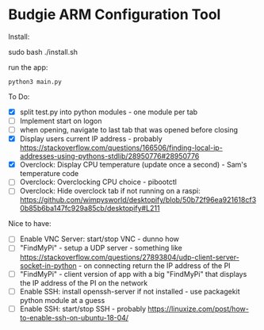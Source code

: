 # Budgie ARM Configuration Tool

Install:


sudo bash ./install.sh

run the app:

    python3 main.py

To Do:

- [X] split test.py into python modules - one module per tab
- [ ] Implement start on logon
- [ ] when opening, navigate to last tab that was opened before closing
- [X] Display users current IP address - probably https://stackoverflow.com/questions/166506/finding-local-ip-addresses-using-pythons-stdlib/28950776#28950776
- [X] Overclock: Display CPU temperature (update once a second) - Sam's temperature code
- [ ] Overclock: Overclocking CPU choice - pibootctl
- [ ] Overclock: Hide overclock tab if not running on a raspi: https://github.com/wimpysworld/desktopify/blob/50b72f96ea921618cf30b85b6ba147fc929a85cb/desktopify#L211

Nice to have:

- [ ] Enable VNC Server: start/stop VNC - dunno how
- [ ] "FindMyPi" - setup a UDP server - something like https://stackoverflow.com/questions/27893804/udp-client-server-socket-in-python - on connecting return the IP address of the PI
- [ ] "FindMyPi" - client version of app with a big "FindMyPi" that displays the IP address of the PI on the network
- [ ] Enable SSH: install openssh-server if not installed - use packagekit python module at a guess
- [ ] Enable SSH: start/stop SSH - probably https://linuxize.com/post/how-to-enable-ssh-on-ubuntu-18-04/
